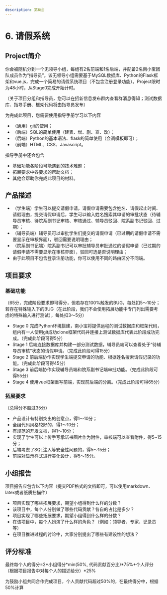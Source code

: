 ```yaml
---
description: 第6组
---
```


# 6. 请假系统

## Project简介

你会被随机分到一个无领导小组，每组有2名前端和1名后端，并配备2名南小宝团队成员作为“指导员”。该无领导小组需要基于MySQL数据库、Python的Flask框架和vue.js，完成一个简易的请假系统项目（不包含注册登录功能）。Project限时为48小时，从Stage0完成开始计时。

（关于项目分组和指导员，您可以在招新信息发布群内查看群消息得知；测试数据库、指导手册、框架代码将由指导员发布）

为完成此项目，您需要使用指导手册学习以下内容

* （通用）git的使用；
* （后端）SQL的简单使用（建表、增、删、查、改）；
* （后端）Python的基本语法、flask的简单使用（会调模板即可）；
* （前端）HTML、CSS、Javascript。

指导手册中还会包含

* 基础功能各阶段可能遇到的技术难题；
* 拓展要求中各要求的帮助文档；
* 其他会帮助你完成此项目的材料。

## 产品描述

* （学生端）学生可以提交请假申请，请假申请需要包含姓名、请假起止时间、请假理由，提交请假申请后，学生可以输入姓名搜索其申请的审批状态（待辅导员审核、待院系副书记审核、审核通过、辅导员驳回、院系副书记驳回、过期）；
* （辅导员端）辅导员可以审批学生们提交的请假申请（已过期的请假申请不需要显示在审核界面），驳回需要说明理由；
* （院系副书记端）院系副书记可以审批辅导员审批通过的请假申请（已过期的请假申请不需要显示在审核界面），驳回可选是否说明理由；
* 由于此项目不包含登录注册功能，你可以使用不同的路由区分不同端。

## 项目要求

### 基础功能

（65分，完成阶段要求即可得分，但若存在100%触发的BUG，每处扣5～10分；若存在特殊输入下的BUG（在此阶段，我们不会使用拓展功能中专门列出需要考虑的特殊输入进行测试），每处扣3～5分）

* Stage 0 完成Python环境搭建，南小宝将提供远程的测试数据库和框架代码，组内有一人使用git成功clone框架代码并连接上测试数据库代表此阶段成功完成。（完成此阶段可得5分）
* Stage 1 后端连接数据库并构建一部分测试数据，辅导员端可以查看处于“待辅导员审核”状态的请假申请。（完成此阶段可得15分）
* Stage 2 前后端协作实现学生端提交申请的功能、根据姓名搜索请假记录的功能。（完成此阶段可得45分）
* Stage 3 前后端协作实现辅导员端和院系副书记端审批功能。（完成此阶段可得55分）
* Stage 4 使用vue框架重写前端，实现前后端的分离。（完成此阶段可得65分）

### 拓展要求

（总得分不超过35分）

* 产品设计有特别突出的创意点，得1～10分；
* 全组代码风格较好的，得1～10分；
* 有规范的开发文档，得1～10分；
* 实现了学生可以上传手写承诺书图片作为附件，审核端可以查看附件，得5\~15分；
* 后端考虑了SQL注入等安全性问题的，得5～15分；
* 前端对显示样式进行美化设计，得5～15分。

## 小组报告

项目报告应包含以下内容（提交PDF格式的文档即可，可以使用markdown、latex或者纸质扫描件）

* 项目实现了哪些拓展要求，期望小组得到什么样的分数？
* 该项目中，每个人分别做了哪些代码贡献？各自的占比是多少？
* 项目实现了哪些拓展要求，期望小组得到什么样的分数？
* 在该项目中，每个人扮演了什么样的角色？（例如：领导者、专家、记录员等）
* 在项目推进过程的讨论中，大家分别提出了哪些有建设性的想法？

## 评分标准

最终每个人的得分=2\*小组得分\*min(50%, 代码贡献百分比)\*75%+个人评分（根据项目报告中对每个人的描述给分）\*25%

为鼓励小组共同合作完成项目，个人贡献代码超过50%的，在最终得分中，根据50%计算
